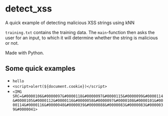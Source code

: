 # detect_xss
A quick example of detecting malicious XSS strings using kNN

`training.txt` contains the training data. The `main`-function then asks the user for an input, to which it will determine whether the string is malicious or not.

Made with Python.

## Some quick examples
* `hello`
* `<script>alert(${document.cookie})</script>`
* `<IMG SRC=&#0000106&#0000097&#0000118&#0000097&#0000115&#0000099&#0000114&#0000105&#0000112&#0000116&#0000058&#0000097&#0000108&#0000101&#0000114&#0000116&#0000040&#0000039&#0000088&#0000083&#0000083&#0000039&#0000041>`
